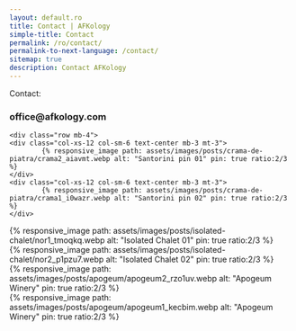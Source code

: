 ```yaml
---
layout: default.ro
title: Contact | AFKology
simple-title: Contact
permalink: /ro/contact/
permalink-to-next-language: /contact/
sitemap: true
description: Contact AFKology
---
```


  <div class="text-center pb-2">
    Contact:
    <h3>office@afkology.com</h3>
  </div>

    <div class="row mb-4">
    <div class="col-xs-12 col-sm-6 text-center mb-3 mt-3">
            {% responsive_image path: assets/images/posts/crama-de-piatra/crama2_aiavmt.webp alt: "Santorini pin 01" pin: true ratio:2/3 %}
    </div>
    <div class="col-xs-12 col-sm-6 text-center mb-3 mt-3">
            {% responsive_image path: assets/images/posts/crama-de-piatra/crama1_i0wazr.webp alt: "Santorini pin 02" pin: true ratio:2/3 %}
    </div>
</div>


 <div class="row mb-4">
    <div class="col-xs-12 col-sm-6 text-center mb-3 mt-3">
            {% responsive_image path: assets/images/posts/isolated-chalet/nor1_tmoqkq.webp alt: "Isolated Chalet 01" pin: true ratio:2/3 %}
    </div>
    <div class="col-xs-12 col-sm-6 text-center mb-3 mt-3">
            {% responsive_image path: assets/images/posts/isolated-chalet/nor2_p1pzu7.webp alt: "Isolated Chalet 02" pin: true ratio:2/3 %}
    </div>
</div>
 

<div class="row mb-4">
    <div class="col-xs-12 col-sm-6 text-center mb-3 mt-3">
            {% responsive_image path: assets/images/posts/apogeum/apogeum2_rzo1uv.webp alt: "Apogeum Winery" pin: true ratio:2/3 %}
    </div>
    <div class="col-xs-12 col-sm-6 text-center mb-3 mt-3">
            {% responsive_image path: assets/images/posts/apogeum/apogeum1_kecbim.webp alt: "Apogeum Winery" pin: true ratio:2/3 %}
    </div>
</div>